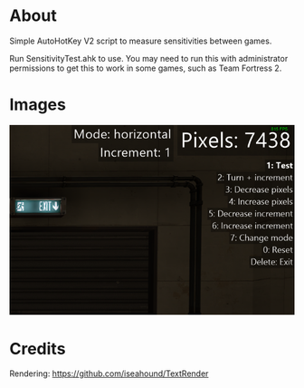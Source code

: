 # About
Simple AutoHotKey V2 script to measure sensitivities between games. 

Run SensitivityTest.ahk to use. You may need to run this with administrator permissions to get this to work in some games, such as Team Fortress 2. 

# Images
<img src=".github/assets/Screenshot.png" alt="Screenshot" width="auto" height="auto">

# Credits
Rendering: https://github.com/iseahound/TextRender